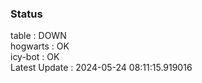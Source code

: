 ### Status


table : DOWN  
hogwarts : OK  
icy-bot : OK  
Latest Update : 2024-05-24 08:11:15.919016
